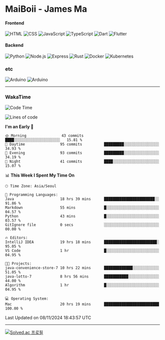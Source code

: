 # MaiBoii - James Ma

#### Frontend
![HTML](https://img.shields.io/badge/-HTML-E34F26?style=flat-square&logo=html5&logoColor=white)
![CSS](https://img.shields.io/badge/-CSS-1572B6?style=flat-square&logo=css3)
![JavaScript](https://img.shields.io/badge/-JavaScript-F7DF1E?style=flat-square&logo=javascript&logoColor=black)
![TypeScript](https://img.shields.io/badge/-TypeScript-02569B?style=flat-square&logo=typescript&logoColor=white)
![Dart](https://img.shields.io/badge/-Dart-0175C2?style=flat-square&logo=dart)
![Flutter](https://img.shields.io/badge/-Flutter-02569B?style=flat-square&logo=flutter)


#### Backend
![Python](https://img.shields.io/badge/-Python-3776AB?style=flat-square&logo=python&logoColor=white)
![Node.js](https://img.shields.io/badge/-Node.js-339933?style=flat-square&logo=node.js&logoColor=white)
![Express](https://img.shields.io/badge/-Express-339933?style=flat-square&logo=express&logoColor=white)
![Rust](https://img.shields.io/badge/-Rust-000000?style=flat-square&logo=rust&logoColor=white)
![Docker](https://img.shields.io/badge/-Docker-2496ED?style=flat-square&logo=docker&logoColor=white)
![Kubernetes](https://img.shields.io/badge/-Kubernetes-326CE5?style=flat-square&logo=kubernetes&logoColor=white)


### etc
![Arduino](https://img.shields.io/badge/-Arduino-00878F?style=flat-square&logo=arduino&logoColor=white)
![Arduino](https://img.shields.io/badge/-Bevy-232326?style=flat-square&logo=bevy&logoColor=white)

---
### WakaTime
<!--START_SECTION:waka-->
![Code Time](http://img.shields.io/badge/Code%20Time-893%20hrs%2036%20mins-blue)

![Lines of code](https://img.shields.io/badge/From%20Hello%20World%20I%27ve%20Written-1.3%20million%20lines%20of%20code-blue)

**I'm an Early 🐤** 

```text
🌞 Morning                43 commits          ████░░░░░░░░░░░░░░░░░░░░░   15.81 % 
🌆 Daytime                95 commits          █████████░░░░░░░░░░░░░░░░   34.93 % 
🌃 Evening                93 commits          █████████░░░░░░░░░░░░░░░░   34.19 % 
🌙 Night                  41 commits          ████░░░░░░░░░░░░░░░░░░░░░   15.07 % 
```


📊 **This Week I Spent My Time On** 

```text
🕑︎ Time Zone: Asia/Seoul

💬 Programming Languages: 
Java                     18 hrs 39 mins      ███████████████████████░░   91.86 % 
Markdown                 55 mins             █░░░░░░░░░░░░░░░░░░░░░░░░   04.57 % 
Python                   43 mins             █░░░░░░░░░░░░░░░░░░░░░░░░   03.57 % 
GitIgnore file           0 secs              ░░░░░░░░░░░░░░░░░░░░░░░░░   00.00 % 

🔥 Editors: 
IntelliJ IDEA            19 hrs 18 mins      ████████████████████████░   95.05 % 
VS Code                  1 hr                █░░░░░░░░░░░░░░░░░░░░░░░░   04.95 % 

🐱‍💻 Projects: 
java-convenience-store-7 10 hrs 22 mins      █████████████░░░░░░░░░░░░   51.05 % 
java-lotto-7             8 hrs 56 mins       ███████████░░░░░░░░░░░░░░   44.00 % 
Algorithm                1 hr                █░░░░░░░░░░░░░░░░░░░░░░░░   04.95 % 

💻 Operating System: 
Mac                      20 hrs 19 mins      █████████████████████████   100.00 % 
```


 Last Updated on 08/11/2024 18:43:57 UTC
<!--END_SECTION:waka-->
---
[![Solved.ac
프로필](http://mazassumnida.wtf/api/v2/generate_badge?boj=msu2020)](https://solved.ac/msu2020)
